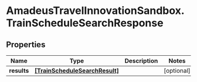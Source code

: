 # AmadeusTravelInnovationSandbox.TrainScheduleSearchResponse

## Properties
Name | Type | Description | Notes
------------ | ------------- | ------------- | -------------
**results** | [**[TrainScheduleSearchResult]**](TrainScheduleSearchResult.md) |  | [optional] 


